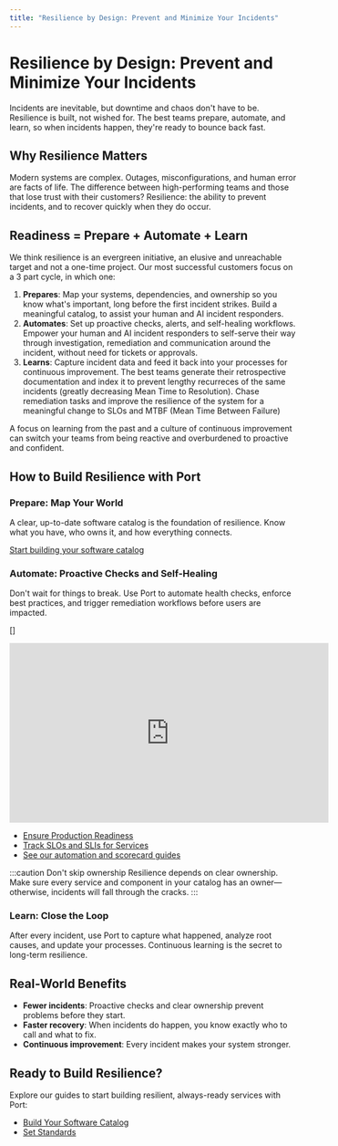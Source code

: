 ```yaml
---
title: "Resilience by Design: Prevent and Minimize Your Incidents"
---
```


# Resilience by Design: Prevent and Minimize Your Incidents

Incidents are inevitable, but downtime and chaos don't have to be. Resilience is built, not wished for. The best teams prepare, automate, and learn, so when incidents happen, they're ready to bounce back fast.

## Why Resilience Matters

Modern systems are complex. Outages, misconfigurations, and human error are facts of life. The difference between high-performing teams and those that lose trust with their customers? Resilience: the ability to prevent incidents, and to recover quickly when they do occur.

## Readiness = Prepare + Automate + Learn

We think resilience is an evergreen initiative, an elusive and unreachable target and not a one-time project. Our most successful customers focus on a 3 part cycle, in which one:

1. **Prepares**: Map your systems, dependencies, and ownership so you know what's important, long before the first incident strikes. Build a meaningful catalog, to assist your human and AI incident responders.
2. **Automates**: Set up proactive checks, alerts, and self-healing workflows. Empower your human and AI incident responders to self-serve their way through investigation, remediation and communication around the incident, without need for tickets or approvals.
3. **Learns**: Capture incident data and feed it back into your processes for continuous improvement. The best teams generate their retrospective documentation and index it to prevent lengthy recurreces of the same incidents (greatly decreasing Mean Time to Resolution). Chase remediation tasks and improve the resilience of the system for a meaningful change to SLOs and MTBF (Mean Time Between Failure)

A focus on learning from the past and a culture of continuous improvement can switch your teams from being reactive and overburdened to proactive and confident.

## How to Build Resilience with Port

### Prepare: Map Your World

A clear, up-to-date software catalog is the foundation of resilience. Know what you have, who owns it, and how everything connects.

[Start building your software catalog](../../build-your-software-catalog/build-your-software-catalog.md)

### Automate: Proactive Checks and Self-Healing

Don't wait for things to break. Use Port to automate health checks, enforce best practices, and trigger remediation workflows before users are impacted.

[]
<iframe
  width="560"
  height="315"
  src="https://www.youtube.com/embed/W4kQ8O2w0WA"
  title="Production Readiness Scorecards"
  frameborder="0"
  allow="accelerometer; autoplay; clipboard-write; encrypted-media; gyroscope; picture-in-picture"
  allowfullscreen
></iframe>

- [Ensure Production Readiness](https://docs.port.io/guides/all/ensure-production-readiness/)
- [Track SLOs and SLIs for Services](https://docs.port.io/guides/all/track-slos-and-slis-for-services/)
- [See our automation and scorecard guides](../../promote-scorecards/promote-scorecards.md)

:::caution Don't skip ownership
Resilience depends on clear ownership. Make sure every service and component in your catalog has an owner—otherwise, incidents will fall through the cracks.
:::

### Learn: Close the Loop

After every incident, use Port to capture what happened, analyze root causes, and update your processes. Continuous learning is the secret to long-term resilience.

## Real-World Benefits

- **Fewer incidents**: Proactive checks and clear ownership prevent problems before they start.
- **Faster recovery**: When incidents do happen, you know exactly who to call and what to fix.
- **Continuous improvement**: Every incident makes your system stronger.

## Ready to Build Resilience?

Explore our guides to start building resilient, always-ready services with Port:

- [Build Your Software Catalog](../../build-your-software-catalog/build-your-software-catalog.md)
- [Set Standards](../../promote-scorecards/promote-scorecards.md)

